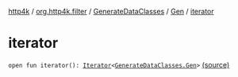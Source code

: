 [http4k](../../../index.md) / [org.http4k.filter](../../index.md) / [GenerateDataClasses](../index.md) / [Gen](index.md) / [iterator](./iterator.md)

# iterator

`open fun iterator(): `[`Iterator`](https://kotlinlang.org/api/latest/jvm/stdlib/kotlin.collections/-iterator/index.html)`<`[`GenerateDataClasses.Gen`](index.md)`>` [(source)](https://github.com/http4k/http4k/blob/master/http4k-core/src/main/kotlin/org/http4k/filter/GenerateDataClasses.kt#L37)